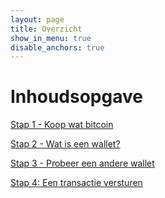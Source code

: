 ```yaml
---
layout: page
title: Overzicht
show_in_menu: true
disable_anchors: true
---
```


Inhoudsopgave
=============

[Stap 1 - Koop wat bitcoin](stap1.md)

[Stap 2 - Wat is een wallet?](stap2.md)

[Stap 3 - Probeer een andere wallet](stap3.md)

[Stap 4: Een transactie versturen](stap4.md)
